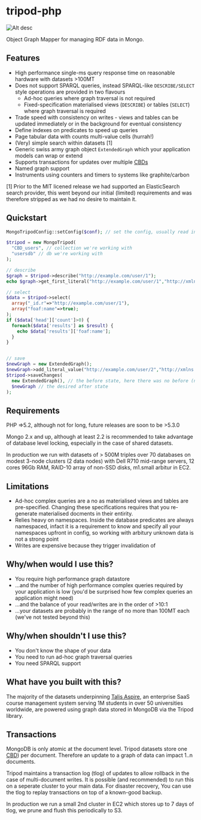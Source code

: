 tripod-php
==========

![Alt desc](http://95.138.143.82:3002/builds/TRI/status.png)

Object Graph Mapper for managing RDF data in Mongo.

Features
----

* High performance single-ms query response time on reasonable hardware with datasets >100MT
* Does not support SPARQL queries, instead SPARQL-like ```DESCRIBE/SELECT``` style operations are provided in two flavours
  * Ad-hoc queries where graph traversal is not required
  * Fixed-specification materialised views (```DESCRIBE```) or tables (```SELECT```) where graph traversal is required
* Trade speed with consistency on writes - views and tables can be updated immediately or in the background for eventual consistency
* Define indexes on predicates to speed up queries
* Page tabular data with counts multi-value cells (hurrah!)
* (Very) simple search within datasets [1]
* Generic swiss army graph object ```ExtendedGraph``` which your application models can wrap or extend
* Supports transactions for updates over multiple [CBDs](http://www.w3.org/Submission/CBD/)
* Named graph support
* Instruments using counters and timers to systems like graphite/carbon

[1] Prior to the MIT licened release we had supported an ElasticSearch search provider, this went beyond our initial (limited) requirements and was therefore stripped as we had no desire to maintain it.

Quickstart
----

```php
MongoTripodConfig::setConfig($conf); // set the config, usually read in as JSON from a file

$tripod = new MongoTripod(
  "CBD_users", // collection we're working with
  "usersdb" // db we're working with
);

// describe
$graph = $tripod->describe("http://example.com/user/1");
echo $graph->get_first_literal("http://example.com/user/1","http://xmlns.com/foaf/0.1/name"); 

// select
$data = $tripod->select(
  array("_id.r"=>"http://example.com/user/1"),
  array("foaf:name"=>true);
);
if ($data['head']['count']>0) {
  foreach($data['results'] as $result) {
    echo $data['results']['foaf:name'];
  }
}


// save
$newGraph = new ExtendedGraph();
$newGraph->add_literal_value("http://example.com/user/2","http://xmlns.com/foaf/0.1/name","John Smith");
$tripod->saveChanges(
  new ExtendedGraph(), // the before state, here there was no before (new data)
  $newGraph // the desired after state
);

```

Requirements
----

PHP =>5.2, although not for long, future releases are soon to be >5.3.0

Mongo 2.x and up, although at least 2.2 is recommended to take advantage of database level locking, especially in the case of shared datasets.

In production we run with datasets of > 500M triples over 70 databases on modest 3-node clusters (2 data nodes) with Dell R710 mid-range servers, 12 cores 96Gb RAM, RAID-10 array of non-SSD disks, m1.small arbitur in EC2.

Limitations
----

* Ad-hoc complex queries are a no as materialised views and tables are pre-specified. Changing these specifications requires that you re-generate materialised docments in their entirity.
* Relies heavy on namespaces. Inside the database predicates are always namespaced, infact it is a requirement to know and specify all your namespaces upfront in config, so working with arbitury unknown data is not a strong point
* Writes are expensive because they trigger invalidation of 

Why/when would I use this?
----

* You require high performance graph datastore 
* ...and the number of high performance complex queries required by your application is low (you'd be surprised how few complex queries an application might need)
* ...and the balance of your read/writes are in the order of >10:1
* ...your datasets are probably in the range of no more than 100MT each (we've not tested beyond this)

Why/when shouldn't I use this?
----

* You don't know the shape of your data
* You need to run ad-hoc graph traversal queries
* You need SPARQL support

What have you built with this?
----

The majority of the datasets underpinning [Talis Aspire](http://www.talis.com), an enterprise SaaS course management system serving 1M students in over 50 universities worldwide, are powered using graph data stored in MongoDB via the Tripod library.

Transactions
----

MongoDB is only atomic at the document level. Tripod datasets store one [CBD](http://www.w3.org/Submission/CBD/)) per document. Therefore an update to a graph of data can impact 1..n documents.

Tripod maintains a transaction log (tlog) of updates to allow rollback in the case of multi-document writes. It is possible (and recommended) to run this on a seperate cluster to your main data. For disaster recovery, You can use the tlog to replay transactions on top of a known-good backup.

In production we run a small 2nd cluster in EC2 which stores up to 7 days of tlog, we prune and flush this periodically to S3. 

